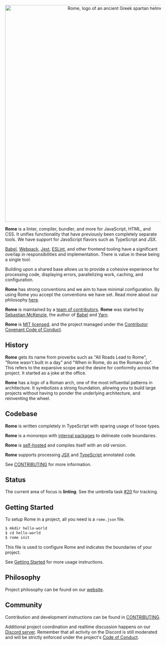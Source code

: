 <p align="center">
  <img alt="Rome, logo of an ancient Greek spartan helmet" src="https://github.com/romejs/rome/raw/main/assets/PNG/logo_transparent.png" width="700">
</p>

**Rome** is a linter, compiler, bundler, and more for JavaScript, HTML, and CSS. It unifies functionality that have previously been completely separate tools. We have support for JavaScript flavors such as TypeScript and JSX.

[Babel](https://babeljs.io/), [Webpack](https://webpack.js.org/), [Jest](https://jestjs.io/), [ESLint](https://eslint.org/), and other frontend tooling have a significant overlap in responsibilities and implementation. There is value in these being a single tool.

Building upon a shared base allows us to provide a cohesive experience for processing code, displaying errors, parallelizing work, caching, and configuration.

**Rome** has strong conventions and we aim to have minimal configuration. By using Rome you accept the conventions we have set. Read more about our philosophy [here](/contributing/philosophy).

**Rome** is maintained by a [team of contributors](/contributing/team). **Rome** was started by [Sebastian McKenzie](https://twitter.com/sebmck), the author of [Babel](https://babeljs.io) and [Yarn](https://yarnpkg.com).

**Rome** is [MIT licensed](LICENSE), and the project managed under the [Contributor Covenant Code of Conduct](./CODE_OF_CONDUCT.md).

## History

**Rome** gets its name from proverbs such as "All Roads Lead to Rome", "Rome wasn't built in a day" and "When in Rome, do as the Romans do". This refers to the expansive scope and the desire for conformity across the project. It started as a joke at the office.

**Rome** has a logo of a Roman arch, one of the most influential patterns in architecture. It symbolizes a strong foundation, allowing you to build large projects without having to ponder the underlying architecture, and reinventing the wheel.

## Codebase

**Rome** is written completely in TypeScript with sparing usage of loose types.

**Rome** is a monorepo with [internal packages](packages/@romejs) to delineate code boundaries.

**Rome** is [self-hosted](<https://en.wikipedia.org/wiki/Self-hosting_(compilers)>) and compiles itself with an old version.

**Rome** supports processing [JSX](https://reactjs.org/docs/introducing-jsx.html) and [TypeScript](https://www.typescriptlang.org/) annotated code.

See [CONTRIBUTING](./CONTRIBUTING.md) for more information.

## Status

The current area of focus is **linting**. See the umbrella task [#20](https://github.com/romejs/rome/issues/20) for tracking.

## Getting Started

To setup Rome in a project, all you need is a `rome.json` file.

```bash
$ mkdir hello-world
$ cd hello-world
$ rome init
```

This file is used to configure Rome and indicates the boundaries of your project.

See [Getting Started](https://romejs.dev/docs/introduction/getting-started/) for more usage instructions.

## Philosophy

Project philosophy can be found on our [website](https://preview.romejs.dev/contributing/philosophy).

## Community

Contribution and development instructions can be found in [CONTRIBUTING](./CONTRIBUTING.md).

Additional project coordination and realtime discussion happens on our [Discord server](https://discord.gg/9WxHa5d). Remember that all activity on the Discord is still moderated and will be strictly enforced under the project's [Code of Conduct](./CODE_OF_CONDUCT.md).
